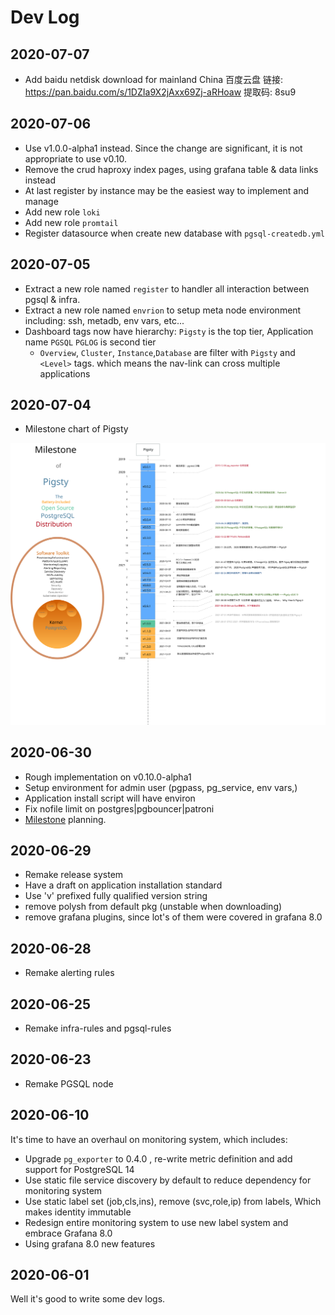 # Dev Log


## 2020-07-07

* Add baidu netdisk download for mainland China
  百度云盘 链接: https://pan.baidu.com/s/1DZIa9X2jAxx69Zj-aRHoaw 提取码: 8su9



## 2020-07-06

* Use v1.0.0-alpha1 instead. Since the change are significant, it is not appropriate to use v0.10. 
* Remove the crud haproxy index pages, using grafana table & data links instead 
* At last register by instance may be the easiest way to implement and manage
* Add new role `loki`
* Add new role `promtail`
* Register datasource when create new database with `pgsql-createdb.yml`


## 2020-07-05

* Extract a new role named `register` to handler all interaction between pgsql & infra.
* Extract a new role named `envrion` to setup meta node environment including: ssh, metadb, env vars, etc... 
* Dashboard tags now have hierarchy:  `Pigsty` is the top tier, Application name `PGSQL` `PGLOG` is second tier 
  * `Overview`, `Cluster`, `Instance`,`Database` are filter with `Pigsty` and `<Level>` tags. which means the nav-link can cross multiple applications

## 2020-07-04

* Milestone chart of Pigsty

![](../img/milestone.svg)


## 2020-06-30

* Rough implementation on v0.10.0-alpha1
* Setup environment for admin user (pgpass, pg_service, env vars,)
* Application install script will have environ
* Fix nofile limit on postgres|pgbouncer|patroni
* [Milestone](./milestone.md) planning.


## 2020-06-29

* Remake release system
* Have a draft on application installation standard
* Use 'v' prefixed fully qualified version string
* remove polysh from default pkg (unstable when downloading) 
* remove grafana plugins, since lot's of them were covered in grafana 8.0


## 2020-06-28

* Remake alerting rules 


## 2020-06-25

* Remake infra-rules and pgsql-rules

## 2020-06-23

* Remake PGSQL node


## 2020-06-10

It's time to have an overhaul on monitoring system, which includes:
* Upgrade `pg_exporter` to 0.4.0 , re-write metric definition and add support for PostgreSQL 14  
* Use static file service discovery by default to reduce dependency for monitoring system
* Use static label set (job,cls,ins), remove (svc,role,ip) from labels, Which makes identity immutable
* Redesign entire monitoring system to use new label system and embrace Grafana 8.0
* Using grafana 8.0 new features

## 2020-06-01

Well it's good to write some dev logs.